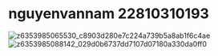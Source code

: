 # nguyenvannam 22810310193
![z6353985065530_c8903d280e7c224a739b5a8ab1f6c4ae](https://github.com/user-attachments/assets/6fb29c98-e5ab-4f07-9bf0-e5b657068272)
![z6353985088142_029d0b6737dd7107d07180a330da0ff0](https://github.com/user-attachments/assets/76c1148f-5c29-4444-91f3-ca1f43d9b968)
